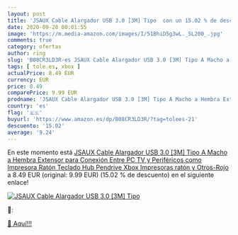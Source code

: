 ```yaml
---
layout: post
title: 'JSAUX Cable Alargador USB 3.0 [3M] Tipo  con un 15.02 % de descuento'
date: 2020-09-28 00:01:55
image: 'https://m.media-amazon.com/images/I/51BhiD5g3wL._SL200_.jpg'
comments: true
category: ofertas
author: ring
slug: 'B08CR3LD3R-es JSAUX Cable Alargador USB 3.0 [3M] Tipo A Macho a Hembra...'
tags: [ tole.es, xbox ]
actualPrice: 8.49 EUR
currency: EUR
price: 8.49
comparePrice: 9.99 EUR
prodname: 'JSAUX Cable Alargador USB 3.0 [3M] Tipo A Macho a Hembra Extensor para Conexión Entre PC  TV y Periféricos como Impresora  Ratón  Teclado  Hub  Pendrive  Xbox  Impresoras  ratón y Otros-Rojo'
country: 'es'
flag: '🇪🇸'
buyurl: 'https://www.amazon.es/dp/B08CR3LD3R/?tag=tolees-21'
descuento: '15.02'
average: '9.24'
---
```


En este momento está [JSAUX Cable Alargador USB 3.0 [3M] Tipo A Macho a Hembra Extensor para Conexión Entre PC  TV y Periféricos como Impresora  Ratón  Teclado  Hub  Pendrive  Xbox  Impresoras  ratón y Otros-Rojo](https://www.amazon.es/dp/B08CR3LD3R/?tag=tolees-21) a 8.49 EUR (original: 9.99 EUR) (15.02 %  de descuento) en el siguiente enlace!

[![JSAUX Cable Alargador USB 3.0 [3M] Tipo ](https://m.media-amazon.com/images/I/51BhiD5g3wL._SL200_.jpg)](https://www.amazon.es/dp/B08CR3LD3R/?tag=tolees-21)

🔎:


[🛒 Aquí!!!](https://www.amazon.es/dp/B08CR3LD3R/?tag=tolees-21)
